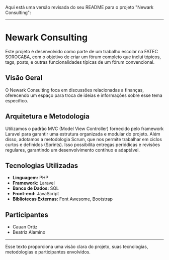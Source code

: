 Aqui está uma versão revisada do seu README para o projeto "Newark Consulting":

---

# Newark Consulting

Este projeto é desenvolvido como parte de um trabalho escolar na FATEC SOROCABA, com o objetivo de criar um fórum completo que inclui tópicos, tags, posts, e outras funcionalidades típicas de um fórum convencional.

## Visão Geral

O Newark Consulting foca em discussões relacionadas a finanças, oferecendo um espaço para troca de ideias e informações sobre esse tema específico.

## Arquitetura e Metodologia

Utilizamos o padrão MVC (Model View Controller) fornecido pelo framework Laravel para garantir uma estrutura organizada e modular do projeto. Além disso, adotamos a metodologia Scrum, que nos permite trabalhar em ciclos curtos e definidos (Sprints). Isso possibilita entregas periódicas e revisões regulares, garantindo um desenvolvimento contínuo e adaptável.

## Tecnologias Utilizadas

- **Linguagem:** PHP
- **Framework:** Laravel
- **Banco de Dados:** SQL
- **Front-end:** JavaScript
- **Bibliotecas Externas:** Font Awesome, Bootstrap

## Participantes

- Cauan Ortiz
- Beatriz Alamino

---

Esse texto proporciona uma visão clara do projeto, suas tecnologias, metodologias e participantes envolvidos.

